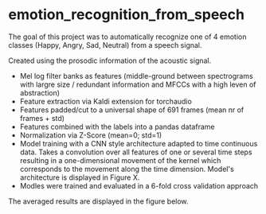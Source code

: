 # emotion_recognition_from_speech

The goal of this project was to automatically recognize one of 4 emotion classes (Happy, Angry, Sad, Neutral) from a speech signal. 

Created using the prosodic information of the acoustic signal.
* Mel log filter banks as features (middle-ground between spectrograms with largre size / redundant information and MFCCs with a high leven of abstraction)
* Feature extraction via Kaldi extension for torchaudio
* Features padded/cut to a universal shape of 691 frames (mean nr of frames + std)
* Features combined with the labels into a pandas dataframe
* Normalization via Z-Score (mean=0; std=1)
* Model training with a CNN style architecture adapted to time continuous data. Takes a convolution over all features of one or several time steps resulting in a one-dimensional movement of the kernel which corresponds to the movement along the time dimension. Model's architecture is displayed in Figure X.
* Modles were trained and evaluated in a 6-fold cross validation approach

The averaged results are displayed in the figure below.

